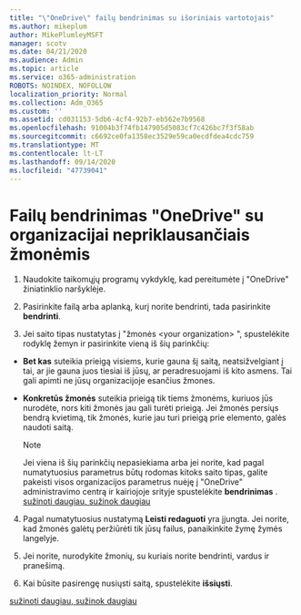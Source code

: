 ```yaml
---
title: "\"OneDrive\" failų bendrinimas su išoriniais vartotojais"
ms.author: mikeplum
author: MikePlumleyMSFT
manager: scotv
ms.date: 04/21/2020
ms.audience: Admin
ms.topic: article
ms.service: o365-administration
ROBOTS: NOINDEX, NOFOLLOW
localization_priority: Normal
ms.collection: Adm_O365
ms.custom: ''
ms.assetid: cd031153-5db6-4cf4-92b7-eb562e7b9568
ms.openlocfilehash: 91004b3f74fb147905d5083cf7c426bc7f3f58ab
ms.sourcegitcommit: c6692ce0fa1358ec3529e59ca0ecdfdea4cdc759
ms.translationtype: MT
ms.contentlocale: lt-LT
ms.lasthandoff: 09/14/2020
ms.locfileid: "47739041"
---
```

# <a name="share-files-in-onedrive-with-people-outside-your-organization"></a>Failų bendrinimas "OneDrive" su organizacijai nepriklausančiais žmonėmis

1. Naudokite taikomųjų programų vykdyklę, kad pereitumėte į "OneDrive" žiniatinklio naršyklėje. 
    
2. Pasirinkite failą arba aplanką, kurį norite bendrinti, tada pasirinkite **bendrinti**. 
    
3. Jei saito tipas nustatytas į "žmonės \<your organization\> ", spustelėkite rodyklę žemyn ir pasirinkite vieną iš šių parinkčių: 
    
  - **Bet kas** suteikia prieigą visiems, kurie gauna šį saitą, neatsižvelgiant į tai, ar jie gauna juos tiesiai iš jūsų, ar peradresuojami iš kito asmens. Tai gali apimti ne jūsų organizacijoje esančius žmones. 
    
  - **Konkretūs žmonės** suteikia prieigą tik tiems žmonėms, kuriuos jūs nurodėte, nors kiti žmonės jau gali turėti prieigą. Jei žmonės persiųs bendrą kvietimą, tik žmonės, kurie jau turi prieigą prie elemento, galės naudoti saitą. 
    
    > [!NOTE]
    > Jei viena iš šių parinkčių nepasiekiama arba jei norite, kad pagal numatytuosius parametrus būtų rodomas kitoks saito tipas, galite pakeisti visos organizacijos parametrus nuėję į "OneDrive" administravimo centrą ir kairiojoje srityje spustelėkite **bendrinimas** . [sužinoti daugiau, sužinok daugiau](https://go.microsoft.com/fwlink/?linkid=871961)
  
4. Pagal numatytuosius nustatymą **Leisti redaguoti** yra įjungta. Jei norite, kad žmonės galėtų peržiūrėti tik jūsų failus, panaikinkite žymę žymės langelyje. 
    
5. Jei norite, nurodykite žmonių, su kuriais norite bendrinti, vardus ir pranešimą.
    
6. Kai būsite pasirengę nusiųsti saitą, spustelėkite **išsiųsti**. 
    
[sužinoti daugiau, sužinok daugiau](https://go.microsoft.com/fwlink/?linkid=871861)
  

